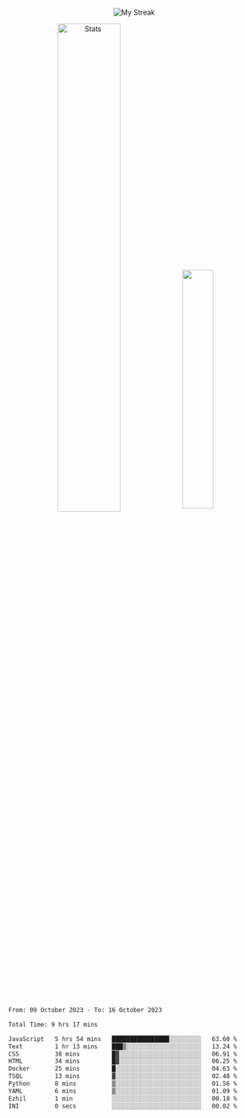 <p align="center">
<picture>
  <source media="(prefers-color-scheme: dark)" srcset="http://github-readme-streak-stats.herokuapp.com?user=semolik&theme=dark&hide_border=true&background=DD272700">
  <img alt="My Streak" src="http://github-readme-streak-stats.herokuapp.com?user=semolik&hide_border=true">
</picture>
</p>
<div align="center">
  <picture>
    <source media="(prefers-color-scheme: dark)" srcset="https://github-readme-stats.vercel.app/api?username=semolik&show_icons=true&bg_color=DD272700&hide_border=true&theme=dark">
        <img alt="Stats" src="https://github-readme-stats.vercel.app/api?username=semolik&show_icons=true&bg_color=DD272700&hide_border=true" width="50%" >
  </picture>
  <sup>
  <picture>
  <source media="(prefers-color-scheme: dark)" srcset="https://github-readme-stats.vercel.app/api/top-langs/?username=semolik&layout=compact&hide_border=true&bg_color=DD272700&theme=dark">
  <img src="https://github-readme-stats.vercel.app/api/top-langs/?username=semolik&layout=compact&hide_border=true" width="35%" />
  </picture>
  </sup>
</div>
<!--START_SECTION:waka-->

```txt
From: 09 October 2023 - To: 16 October 2023

Total Time: 9 hrs 17 mins

JavaScript   5 hrs 54 mins   ████████████████░░░░░░░░░   63.60 %
Text         1 hr 13 mins    ███▒░░░░░░░░░░░░░░░░░░░░░   13.24 %
CSS          38 mins         █▓░░░░░░░░░░░░░░░░░░░░░░░   06.91 %
HTML         34 mins         █▓░░░░░░░░░░░░░░░░░░░░░░░   06.25 %
Docker       25 mins         █░░░░░░░░░░░░░░░░░░░░░░░░   04.63 %
TSQL         13 mins         ▓░░░░░░░░░░░░░░░░░░░░░░░░   02.48 %
Python       8 mins          ▒░░░░░░░░░░░░░░░░░░░░░░░░   01.56 %
YAML         6 mins          ▒░░░░░░░░░░░░░░░░░░░░░░░░   01.09 %
Ezhil        1 min           ░░░░░░░░░░░░░░░░░░░░░░░░░   00.18 %
INI          0 secs          ░░░░░░░░░░░░░░░░░░░░░░░░░   00.02 %
```

<!--END_SECTION:waka-->

